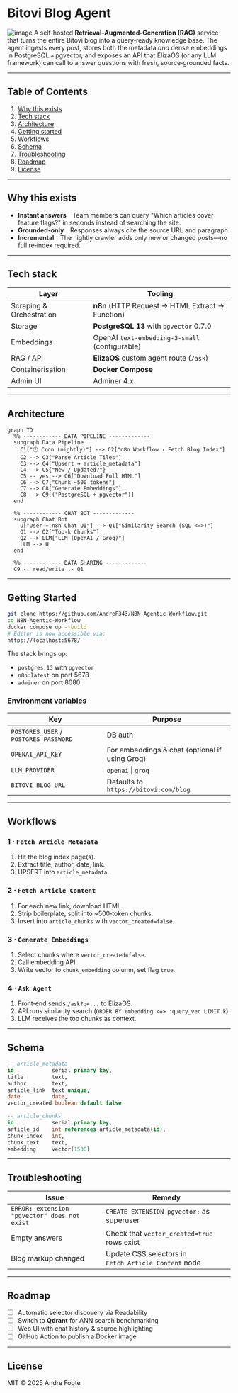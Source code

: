 # Bitovi Blog Agent
![image](https://github.com/user-attachments/assets/2ce0001b-fb21-414b-989d-74b0707f39b3)
A self‑hosted **Retrieval‑Augmented‑Generation (RAG)** service that turns the entire Bitovi blog into a query‑ready knowledge base.  The agent ingests every post, stores both the metadata _and_ dense embeddings in PostgreSQL + pgvector, and exposes an API that ElizaOS (or any LLM framework) can call to answer questions with fresh, source‑grounded facts.

---

## Table of Contents
1. [Why this exists](<why-this-exists>)
2. [Tech stack](<tech-stack>)
3. [Architecture](#architecture)
4. [Getting started](<getting-started>)
5. [Workflows](#workflows)
6. [Schema](#schema)
7. [Troubleshooting](#troubleshooting)
8. [Roadmap](#roadmap)
9. [License](#license)

---

## Why this exists
- **Instant answers** Team members can query "Which articles cover feature flags?" in seconds instead of searching the site.
- **Grounded‑only** Responses always cite the source URL and paragraph.
- **Incremental** The nightly crawler adds only new or changed posts—no full re‑index required.

---

## Tech stack
| Layer | Tooling |
|-------|---------|
| Scraping & Orchestration | **n8n** (HTTP Request → HTML Extract → Function) |
| Storage | **PostgreSQL 13** with `pgvector` 0.7.0 |
| Embeddings | OpenAI `text-embedding-3-small` (configurable) |
| RAG / API | **ElizaOS** custom agent route (`/ask`) |
| Containerisation | **Docker Compose** |
| Admin UI | Adminer 4.x |

---

## Architecture

```mermaid
graph TD
  %% ------------ DATA PIPELINE -------------
  subgraph Data Pipeline
    C1["🕛 Cron (nightly)"] --> C2["n8n Workflow › Fetch Blog Index"]
    C2 --> C3["Parse Article Tiles"]
    C3 --> C4["Upsert → article_metadata"]
    C4 --> C5{"New / Updated?"}
    C5 -- yes --> C6["Download Full HTML"]
    C6 --> C7["Chunk ~500 tokens"]
    C7 --> C8["Generate Embeddings"]
    C8 --> C9[("PostgreSQL + pgvector")]
  end

  %% ------------ CHAT BOT -------------
  subgraph Chat Bot
    U["User ↔ n8n Chat UI"] --> Q1["Similarity Search (SQL <=>)"]
    Q1 --> Q2["Top‑k Chunks"]
    Q2 --> LLM["LLM (OpenAI / Groq)"]
    LLM --> U
  end

  %% ------------ DATA SHARING -------------
  C9 -. read/write .- Q1
```

---

## Getting Started
```bash
git clone https://github.com/AndreF343/N8N-Agentic-Workflow.git
cd N8N-Agentic-Workflow
docker compose up --build
# Editor is now accessible via:
https://localhost:5678/
```
The stack brings up:
- `postgres:13` with `pgvector`
- `n8n:latest` on port 5678
- `adminer` on port 8080

### Environment variables
| Key | Purpose |
|-----|---------|
| `POSTGRES_USER` / `POSTGRES_PASSWORD` | DB auth |
| `OPENAI_API_KEY` | For embeddings & chat (optional if using Groq) |
| `LLM_PROVIDER` | `openai` \| `groq` |
| `BITOVI_BLOG_URL` | Defaults to `https://bitovi.com/blog` |

---

## Workflows
### 1 · `Fetch Article Metadata`
1. Hit the blog index page(s).
2. Extract title, author, date, link.
3. UPSERT into `article_metadata`.

### 2 · `Fetch Article Content`
1. For each new link, download HTML.
2. Strip boilerplate, split into ~500‑token chunks.
3. Insert into `article_chunks` with `vector_created=false`.

### 3 · `Generate Embeddings`
1. Select chunks where `vector_created=false`.
2. Call embedding API.
3. Write vector to `chunk_embedding` column, set flag `true`.

### 4 · `Ask Agent`
1. Front‑end sends `/ask?q=...` to ElizaOS.
2. API runs similarity search (`ORDER BY embedding <=> :query_vec LIMIT k`).
3. LLM receives the top chunks as context.

---

## Schema
```sql
-- article_metadata
id            serial primary key,
title         text,
author        text,
article_link  text unique,
date          date,
vector_created boolean default false

-- article_chunks
id            serial primary key,
article_id    int references article_metadata(id),
chunk_index   int,
chunk_text    text,
embedding     vector(1536)
```

---

## Troubleshooting
| Issue | Remedy |
|-------|--------|
| `ERROR: extension "pgvector" does not exist` | `CREATE EXTENSION pgvector;` as superuser |
| Empty answers | Check that `vector_created=true` rows exist |
| Blog markup changed | Update CSS selectors in `Fetch Article Content` node |

---

## Roadmap
- [ ] Automatic selector discovery via Readability
- [ ] Switch to **Qdrant** for ANN search benchmarking
- [ ] Web UI with chat history & source highlighting
- [ ] GitHub Action to publish a Docker image

---

## License
MIT © 2025 Andre Foote

